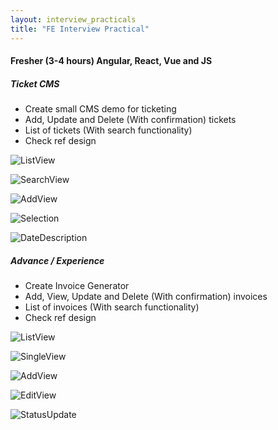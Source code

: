 ```yaml
---
layout: interview_practicals
title: "FE Interview Practical"
---
```


#### Fresher (3-4 hours) Angular, React, Vue and JS
##### Ticket CMS 
* Create small CMS demo for ticketing 
* Add, Update and Delete (With confirmation) tickets
* List of tickets (With search functionality)
* Check ref design

![ListView](https://patoliyainfotech.github.io/assets/images/1.png)

![SearchView](https://patoliyainfotech.github.io/assets/images/2.png)

![AddView](https://patoliyainfotech.github.io/assets/images/3.png)

![Selection](https://patoliyainfotech.github.io/assets/images/4.png)

![DateDescription](https://patoliyainfotech.github.io/assets/images/5.png)



##### Advance / Experience
* Create Invoice Generator
* Add, View, Update and Delete (With confirmation) invoices
* List of invoices (With search functionality)
* Check ref design

![ListView](https://patoliyainfotech.github.io/assets/images/6.png)

![SingleView](https://patoliyainfotech.github.io/assets/images/7.png)

![AddView](https://patoliyainfotech.github.io/assets/images/8.png)

![EditView](https://patoliyainfotech.github.io/assets/images/9.png)

![StatusUpdate](https://patoliyainfotech.github.io/assets/images/10.png)